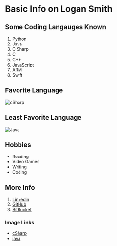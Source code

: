 # Basic Info on Logan Smith

## Some Coding Langauges Known
1. Python
2. Java
3. C Sharp
4. C
5. C++
6. JavaScript
7. ARM
8. Swift

## Favorite Language

![cSharp](https://upload.wikimedia.org/wikipedia/commons/thumb/0/0d/C_Sharp_wordmark.svg/150px-C_Sharp_wordmark.svg.png)

## Least Favorite Language

![Java](https://upload.wikimedia.org/wikipedia/en/thumb/3/30/Java_programming_language_logo.svg/141px-Java_programming_language_logo.svg.png)

## Hobbies
- Reading
- Video Games
- Writing
- Coding

## More Info
1. [Linkedin](https://linkedin.com/in/logan-smith-4b7b91128)
2. [GitHub](https://github.com/Logan11999)
3. [BitBucket](https://bitbucket.org/%7B5fc27983-6ff0-426c-9ccb-5a49d6cfbd23%7D/)

### Image Links
- [cSharp](https://en.wikipedia.org/wiki/C_Sharp_(programming_language))
- [java](https://en.wikipedia.org/wiki/Java_(programming_language))
